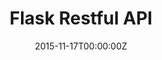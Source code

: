 ---
title: Flask Restful API
summary: A comprehensive API solution leveraging Flask, a Python microframework, seamlessly integrated with MySQL database for rapid development of robust and scalable web services.
tags:
  - Others
date: '2015-11-17T00:00:00Z'
weight: 1

# Optional external URL for project (replaces project detail page).
external_link: 'https://github.com/tusharmalankiya/flask-restful-api'

image:
  caption: ''
  focal_point: Smart
---